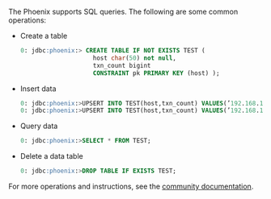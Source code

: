 The Phoenix supports SQL queries. The following are some common operations:

- Create a table

    ``` sql
    0: jdbc:phoenix:> CREATE TABLE IF NOT EXISTS TEST (
                        host char(50) not null,
                        txn_count bigint
                        CONSTRAINT pk PRIMARY KEY (host) );
    ```

- Insert data

    ``` sql
    0: jdbc:phoenix:>UPSERT INTO TEST(host,txn_count) VALUES(’192.168.1.1’,1);
    0: jdbc:phoenix:>UPSERT INTO TEST(host,txn_count) VALUES(’192.168.1.2’,2);
    ```

- Query data

    ``` sql
    0: jdbc:phoenix:>SELECT * FROM TEST;
    ```

- Delete a data table

    ``` sql
    0: jdbc:phoenix:>DROP TABLE IF EXISTS TEST;
    ```

For more operations and instructions, see the [community documentation](http://phoenix.apache.org/language/index.html).
